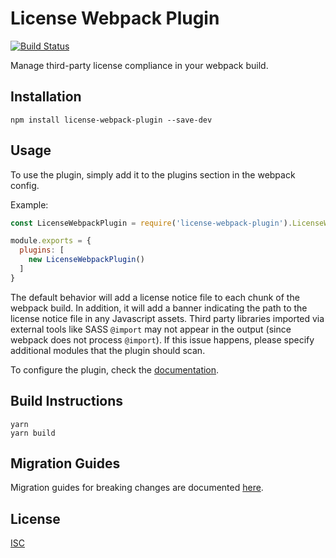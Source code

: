 # License Webpack Plugin

[![Build Status](https://api.travis-ci.org/xz64/license-webpack-plugin.svg?branch=master)](https://travis-ci.org/xz64/license-webpack-plugin)

Manage third-party license compliance in your webpack build.

## Installation
`npm install license-webpack-plugin --save-dev`

## Usage

To use the plugin, simply add it to the plugins section in the webpack config.

Example:
```javascript
const LicenseWebpackPlugin = require('license-webpack-plugin').LicenseWebpackPlugin;

module.exports = {
  plugins: [
    new LicenseWebpackPlugin()
  ]
}
```

The default behavior will add a license notice file to each chunk of the webpack build. In addition, it will add a banner indicating the path to the license notice file in any Javascript assets. Third party libraries imported via external tools like SASS `@import` may not appear in the output (since webpack does not process `@import`). If this issue happens, please specify additional modules that the plugin should scan.

To configure the plugin, check the [documentation](DOCUMENTATION.md).

## Build Instructions

```
yarn
yarn build
```

## Migration Guides

Migration guides for breaking changes are documented [here](MIGRATION.md).

## License
[ISC](https://opensource.org/licenses/ISC)
